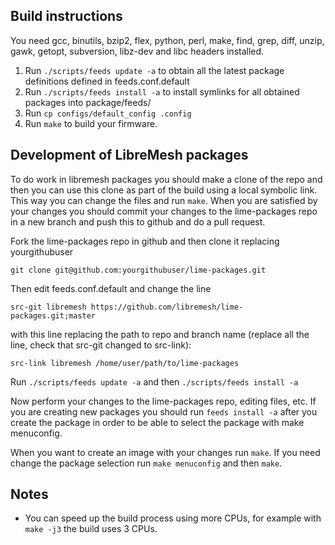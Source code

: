 
## Build instructions

You need gcc, binutils, bzip2, flex, python, perl, make, find, grep, diff,
unzip, gawk, getopt, subversion, libz-dev and libc headers installed.

1. Run `./scripts/feeds update -a` to obtain all the latest package definitions
defined in feeds.conf.default
2. Run `./scripts/feeds install -a` to install symlinks for all obtained
packages into package/feeds/
3. Run `cp configs/default_config .config`
4. Run `make` to build your firmware.


## Development of LibreMesh packages

To do work in libremesh packages you should make a clone of the repo and then
you can use this clone as part of the build using a local symbolic link. This way
you can change the files and run `make`. When you are satisfied by your changes you
should commit your changes to the lime-packages repo in a new branch and push this
to github and do a pull request.

Fork the lime-packages repo in github and then clone it replacing yourgithubuser
```
git clone git@github.com:yourgithubuser/lime-packages.git
```

Then edit feeds.conf.default and change the line

```
src-git libremesh https://github.com/libremesh/lime-packages.git;master
```

with this line replacing the path to repo and branch name (replace all the
line, check that src-git changed to src-link):

```
src-link libremesh /home/user/path/to/lime-packages
```

Run `./scripts/feeds update -a` and then `./scripts/feeds install -a`

Now perform your changes to the lime-packages repo, editing files, etc.
If you are creating new packages you should run `feeds install -a` after you create
the package in order to be able to select the package with make menuconfig.

When you want to create an image with your changes run `make`. If you need change
the package selection run `make menuconfig` and then `make`.

##

## Notes

* You can speed up the build process using more CPUs, for example with `make -j3`
the build uses 3 CPUs.
